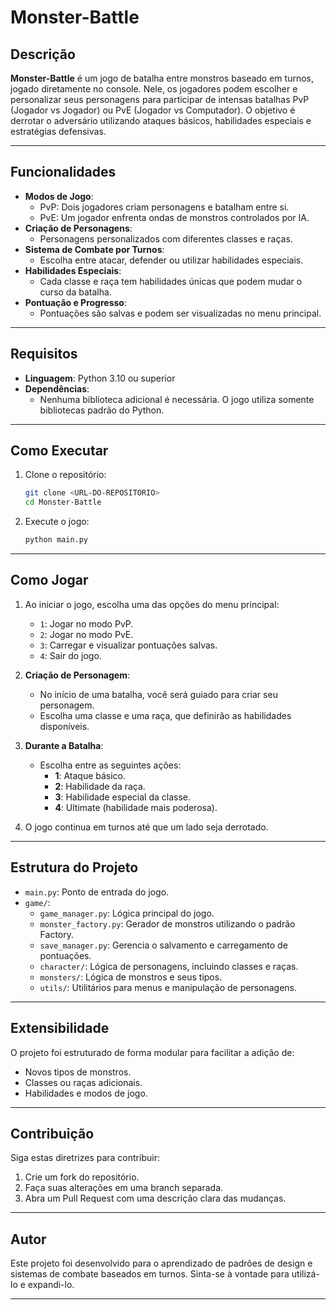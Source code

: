 # Monster-Battle

## Descrição
**Monster-Battle** é um jogo de batalha entre monstros baseado em turnos, jogado diretamente no console. Nele, os jogadores podem escolher e personalizar seus personagens para participar de intensas batalhas PvP (Jogador vs Jogador) ou PvE (Jogador vs Computador). O objetivo é derrotar o adversário utilizando ataques básicos, habilidades especiais e estratégias defensivas.

---

## Funcionalidades
- **Modos de Jogo**:
  - PvP: Dois jogadores criam personagens e batalham entre si.
  - PvE: Um jogador enfrenta ondas de monstros controlados por IA.
- **Criação de Personagens**:
  - Personagens personalizados com diferentes classes e raças.
- **Sistema de Combate por Turnos**:
  - Escolha entre atacar, defender ou utilizar habilidades especiais.
- **Habilidades Especiais**:
  - Cada classe e raça tem habilidades únicas que podem mudar o curso da batalha.
- **Pontuação e Progresso**:
  - Pontuações são salvas e podem ser visualizadas no menu principal.

---

## Requisitos
- **Linguagem**: Python 3.10 ou superior
- **Dependências**:
  - Nenhuma biblioteca adicional é necessária. O jogo utiliza somente bibliotecas padrão do Python.

---

## Como Executar
1. Clone o repositório:
   ```bash
   git clone <URL-DO-REPOSITORIO>
   cd Monster-Battle
   ```
2. Execute o jogo:
   ```bash
   python main.py
   ```

---

## Como Jogar
1. Ao iniciar o jogo, escolha uma das opções do menu principal:
   - `1`: Jogar no modo PvP.
   - `2`: Jogar no modo PvE.
   - `3`: Carregar e visualizar pontuações salvas.
   - `4`: Sair do jogo.

2. **Criação de Personagem**:
   - No início de uma batalha, você será guiado para criar seu personagem.
   - Escolha uma classe e uma raça, que definirão as habilidades disponíveis.

3. **Durante a Batalha**:
   - Escolha entre as seguintes ações:
     - **1**: Ataque básico.
     - **2**: Habilidade da raça.
     - **3**: Habilidade especial da classe.
     - **4**: Ultimate (habilidade mais poderosa).

4. O jogo continua em turnos até que um lado seja derrotado.

---

## Estrutura do Projeto
- `main.py`: Ponto de entrada do jogo.
- `game/`:
  - `game_manager.py`: Lógica principal do jogo.
  - `monster_factory.py`: Gerador de monstros utilizando o padrão Factory.
  - `save_manager.py`: Gerencia o salvamento e carregamento de pontuações.
  - `character/`: Lógica de personagens, incluindo classes e raças.
  - `monsters/`: Lógica de monstros e seus tipos.
  - `utils/`: Utilitários para menus e manipulação de personagens.

---

## Extensibilidade
O projeto foi estruturado de forma modular para facilitar a adição de:
- Novos tipos de monstros.
- Classes ou raças adicionais.
- Habilidades e modos de jogo.

---

## Contribuição
Siga estas diretrizes para contribuir:
1. Crie um fork do repositório.
2. Faça suas alterações em uma branch separada.
3. Abra um Pull Request com uma descrição clara das mudanças.

---

## Autor
Este projeto foi desenvolvido para o aprendizado de padrões de design e sistemas de combate baseados em turnos. Sinta-se à vontade para utilizá-lo e expandi-lo.

---